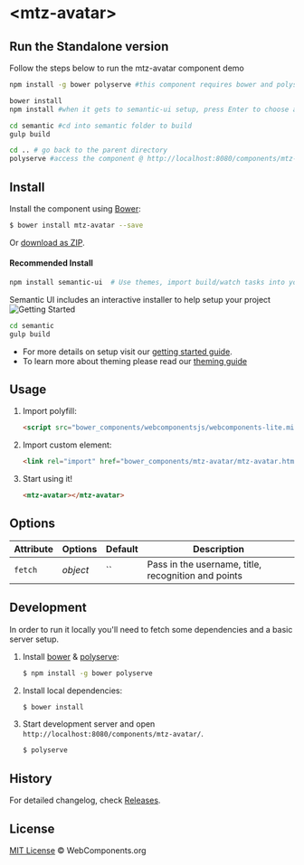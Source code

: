 # &lt;mtz-avatar&gt;

## Run the Standalone version

Follow the steps below to run the mtz-avatar component demo

```bash
npm install -g bower polyserve #this component requires bower and polyserve

bower install
npm install #when it gets to semantic-ui setup, press Enter to choose all the default options.

cd semantic #cd into semantic folder to build
gulp build

cd .. # go back to the parent directory
polyserve #access the component @ http://localhost:8080/components/mtz-avatar/
```

## Install

Install the component using [Bower](http://bower.io/):

```sh
$ bower install mtz-avatar --save
```

Or [download as ZIP](https://github.com/jay8t6/mtz-avatar/archive/master.zip).

#### Recommended Install
```bash
npm install semantic-ui  # Use themes, import build/watch tasks into your own gulpfile.
```

Semantic UI includes an interactive installer to help setup your project
![Getting Started](https://dl.dropboxusercontent.com/u/2657007/install.gif)

```bash
cd semantic
gulp build
```

* For more details on setup visit our [getting started guide](http://semantic-ui.com/introduction/getting-started.html).
* To learn more about theming please read our [theming guide](http://www.semantic-ui.com/usage/theming.html)

## Usage

1. Import polyfill:

    ```html
    <script src="bower_components/webcomponentsjs/webcomponents-lite.min.js"></script>
    ```

2. Import custom element:

    ```html
    <link rel="import" href="bower_components/mtz-avatar/mtz-avatar.html">
    ```

3. Start using it!

    ```html
    <mtz-avatar></mtz-avatar>
    ```

## Options

Attribute    | Options                   | Default             | Description
---          | ---                       | ---                 | ---
`fetch`      | *object*                  | ``                  | Pass in the username, title, recognition and points

## Development

In order to run it locally you'll need to fetch some dependencies and a basic server setup.

1. Install [bower](http://bower.io/) & [polyserve](https://npmjs.com/polyserve):

    ```sh
    $ npm install -g bower polyserve
    ```

2. Install local dependencies:

    ```sh
    $ bower install
    ```

3. Start development server and open `http://localhost:8080/components/mtz-avatar/`.

    ```sh
    $ polyserve
    ```

## History

For detailed changelog, check [Releases](https://github.com/jay8t6/mtz-avatar/releases).

## License

[MIT License](http://webcomponentsorg.mit-license.org/) © WebComponents.org
